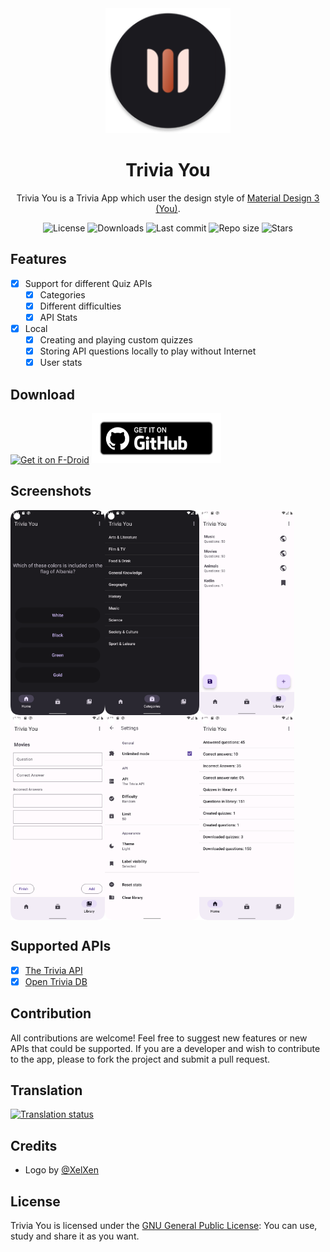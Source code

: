 <div align="center">
  <img width="200" height="200"src="app/src/main/res/mipmap-xxxhdpi/ic_launcher_round.png">
  <h1>Trivia You</h1>
  <p>Trivia You is a Trivia App which user the design style of <a href="https://m3.material.io/">Material Design 3 (You)</a>.</p>
  <div align="center">
    <img alt="License" src="https://img.shields.io/github/license/Bnyro/TriviaYou?color=c3e7ff&style=flat-square">
    <img alt="Downloads" src="https://img.shields.io/github/downloads/Bnyro/TriviaYou/total.svg?color=c3e7ff&style=flat-square">
    <img alt="Last commit" src="https://img.shields.io/github/last-commit/Bnyro/TriviaYou?color=c3e7ff&style=flat-square">
    <img alt="Repo size" src="https://img.shields.io/github/repo-size/Bnyro/TriviaYou?color=c3e7ff&style=flat-square">
    <img alt="Stars" src="https://img.shields.io/github/stars/Bnyro/TriviaYou?color=c3e7ff&style=flat-square">
    <br>
</div>
</div>

## Features

- [x] Support for different Quiz APIs
    - [x] Categories
    - [x] Different difficulties
    - [x] API Stats
      
- [x] Local
    - [x] Creating and playing custom quizzes
    - [x] Storing API questions locally to play without Internet
    - [x] User stats

## Download
[<img src="https://fdroid.gitlab.io/artwork/badge/get-it-on.png" alt="Get it on F-Droid" height="80">](https://f-droid.org/packages/com.bnyro.trivia/)
[<img src="ghbadge.png" alt="Get it on GitHub" height="80">](https://github.com/bnyro/triviayou/releases)

## Screenshots

<div style="display: flex;">
<img src="fastlane/metadata/android/en-US/images/phoneScreenshots/quiz.png" width=30%>
<img src="fastlane/metadata/android/en-US/images/phoneScreenshots/categories.png" width=30%>
<img src="fastlane/metadata/android/en-US/images/phoneScreenshots/library.png" width=30%>
</div>
<div style="display: flex;">
<img src="fastlane/metadata/android/en-US/images/phoneScreenshots/create.png" width=30%>
<img src="fastlane/metadata/android/en-US/images/phoneScreenshots/settings.png" width=30%>
<img src="fastlane/metadata/android/en-US/images/phoneScreenshots/stats.png" width=30%>
</div>

## Supported APIs

- [x] [The Trivia API](https://the-trivia-api.com/)
- [x] [Open Trivia DB](https://opentdb.com/)

## Contribution

All contributions are welcome!
Feel free to suggest new features or new APIs that could be supported.
If you are a developer and wish to contribute to the app, please to fork the project and submit a pull request.

## Translation

<a href="https://hosted.weblate.org/projects/trivia-you/#languages">
<img src="https://hosted.weblate.org/widgets/trivia-you/-/287x66-grey.png" alt="Translation status" />
</a>

## Credits
- Logo by [@XelXen](https://github.com/XelXen)

## License

Trivia You is licensed under the [GNU General Public License](https://www.gnu.org/licenses/gpl.html): You can use, study and share it as you want.
